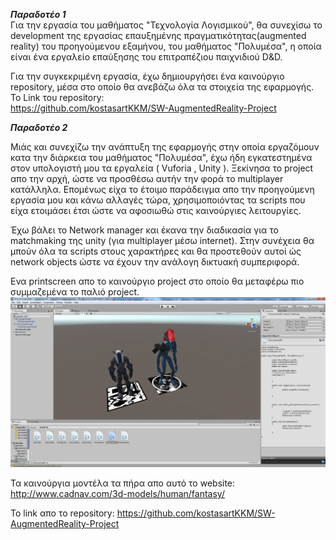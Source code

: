 
***Παραδοτέο 1***   
Για την εργασία του μαθήματος "Τεχνολογία Λογισμικού", θα συνεχίσω το development 
της εργασίας επαυξημένης πραγματικότητας(augmented reality) του προηγούμενου εξαμήνου, του 
μαθήματος "Πολυμέσα", η οποία είναι ένα εργαλείο επαύξησης του επιτραπέζιου παιχνιδιού D&D. 

Για την συγκεκριμένη εργασία, έχω δημιουργήσει ένα καινούργιο repository, μέσα στο οποίο θα
ανεβάζω όλα τα στοιχεία της εφαρμογής.  
Το Link του repository:  
https://github.com/kostasartKKM/SW-AugmentedReality-Project


***Παραδοτέο 2***

Μιάς και συνεχίζω την ανάπτυξη της εφαρμογής στην οποία εργαζόμουν κατα την διάρκεια του μαθήματος "Πολυμέσα",
έχω ήδη εγκατεστημένα στον υπολογιστή μου τα εργαλεία ( Vuforia , Unity ).
Ξεκίνησα το project απο την αρχή, ώστε να προσθέσω αυτήν την φορά το multiplayer κατάλληλα.
Επομένως είχα το έτοιμο παράδειγμα απο την προηγούμενη εργασία μου και κάνω αλλαγές τώρα, χρησιμοποιόντας τα scripts που είχα ετοιμάσει έτσι ώστε να αφοσιωθώ στις καινούργιες λειτουργίες.

Έχω βάλει το Network manager και έκανα την διαδικασία για το matchmaking της unity (για multiplayer μέσω internet).
Στην συνέχεια θα μπούν όλα τα scripts στους χαρακτήρες και θα προστεθούν αυτοί ώς network objects ώστε να έχουν την ανάλογη δικτυακή συμπεριφορά.

Ενα printscreen απο το καινούργιο project στο οποίο θα μεταφέρω πιο συμμαζεμένα το παλιό project.
![printscreen1](https://github.com/kostasartKKM/SW-AugmentedReality-Project/blob/master/Assets/Images/printscreen1.jpg)

Τα καινούργια μοντέλα τα πήρα απο αυτό το website:
http://www.cadnav.com/3d-models/human/fantasy/

Το link απο το repository:
https://github.com/kostasartKKM/SW-AugmentedReality-Project

